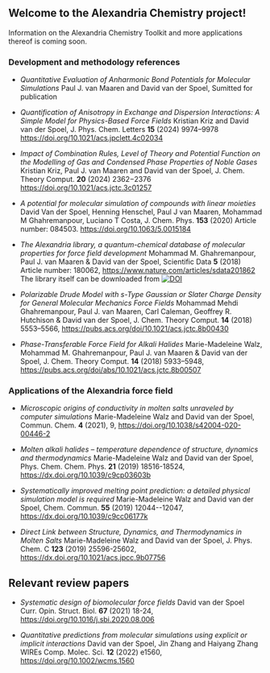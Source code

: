 ## Welcome to the Alexandria Chemistry project!

Information on the Alexandria Chemistry Toolkit and more applications thereof is coming soon.


### Development and methodology references
+ *Quantitative Evaluation of Anharmonic Bond Potentials for Molecular Simulations* Paul J. van Maaren and David van der Spoel, Sumitted for publication
  
+ *Quantification of Anisotropy in Exchange and Dispersion Interactions: A Simple Model for Physics-Based Force Fields* Kristian Kriz and David van der Spoel, J. Phys. Chem. Letters **15** (2024) 9974–9978 https://doi.org/10.1021/acs.jpclett.4c02034

+ *Impact of Combination Rules, Level of Theory and Potential Function on the Modelling of Gas and Condensed Phase Properties of Noble Gases* Kristian Kriz, Paul J. van Maaren and David van der Spoel, J. Chem. Theory Comput. **20** (2024) 2362−2376 https://doi.org/10.1021/acs.jctc.3c01257

+ *A potential for molecular simulation of compounds with linear moieties* David Van der Spoel, Henning Henschel, Paul J van Maaren, Mohammad M Ghahremanpour, Luciano T Costa, J. Chem. Phys. **153** (2020) Article number: 084503. https://doi.org/10.1063/5.0015184 

+ *The Alexandria library, a quantum-chemical database of molecular properties for force field development* Mohammad M. Ghahremanpour, Paul J. van Maaren & David van der Spoel, Scientific Data **5** (2018) Article number: 180062, https://www.nature.com/articles/sdata201862 The library itself can be downloaded from [![DOI](https://zenodo.org/badge/DOI/10.5281/zenodo.1170597.svg)](https://doi.org/10.5281/zenodo.1170597)

+ *Polarizable Drude Model with s-Type Gaussian or Slater Charge Density for General Molecular Mechanics Force Fields* Mohammad Mehdi Ghahremanpour, Paul J. van Maaren, Carl Caleman, Geoffrey R. Hutchison & David van der Spoel, J. Chem. Theory Comput. **14** (2018) 5553–5566, https://pubs.acs.org/doi/10.1021/acs.jctc.8b00430

+ *Phase-Transferable Force Field for Alkali Halides* Marie-Madeleine Walz, Mohammad M. Ghahremanpour, Paul J. van Maaren & David van der Spoel, J. Chem. Theory Comput. **14** (2018) 5933–5948, https://pubs.acs.org/doi/abs/10.1021/acs.jctc.8b00507

### Applications of the Alexandria force field

+ *Microscopic origins of conductivity in molten salts unraveled by computer simulations*
Marie-Madeleine Walz and David van der Spoel, Commun. Chem. **4** (2021), 9, https://doi.org/10.1038/s42004-020-00446-2

+ *Molten alkali halides – temperature dependence of structure, dynamics and thermodynamics*
Marie-Madeleine Walz and David van der Spoel, Phys. Chem. Chem. Phys. **21** (2019) 18516-18524, https://dx.doi.org/10.1039/c9cp03603b

+ *Systematically improved melting point prediction: a detailed physical simulation model is required*
Marie-Madeleine Walz and David van der Spoel, Chem. Commun. **55** (2019) 12044--12047, https://dx.doi.org/10.1039/c9cc06177k

+ *Direct Link between Structure, Dynamics, and Thermodynamics in Molten Salts*
Marie-Madeleine Walz and David van der Spoel, J. Phys. Chem. C **123** (2019) 25596-25602, https://dx.doi.org/10.1021/acs.jpcc.9b07756


## Relevant review papers

+ *Systematic design of biomolecular force fields* David van der Spoel
Curr. Opin. Struct. Biol. **67** (2021) 18-24, https://doi.org/10.1016/j.sbi.2020.08.006

+ *Quantitative predictions from molecular simulations using explicit or implicit interactions* David van der Spoel, Jin Zhang and Haiyang Zhang WIREs Comp. Molec. Sci. **12** (2022) e1560, https://doi.org/10.1002/wcms.1560

